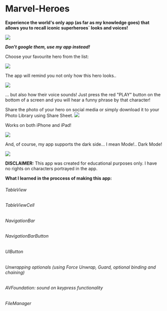 # Marvel-Heroes
**Experience the world's only app (as far as my knowledge goes) that allows you to recall iconic superheroes` looks and voices!**


![](Images/logo.jpg)

***Don't google them, use my app instead!*** 

Choose your favourite hero from the list: 

![](Images/tableView.png)

The app will remind you not only how this hero looks..

![](Images/LightMode.png)

... but also how their voice sounds! 
Just press the red "PLAY" button on the bottom of a screen and you will hear a funny phrase by that character! 


Share the photo of your hero on social media or simply download it to your Photo Library using Share Sheet.
![](Images/shareSheet.png)

Works on both iPhone and iPad!

![](Images/ipad.png)

And, of course, my app supports the dark side... I mean Mode!.. Dark Mode! 

![](Images/DarkMode.png)


**DISCLAIMER:** 
This app was created for educational purposes only. I have no rights on characters portrayed in the app. 

**What I learned in the proccess of making this app:**

###### TableView
###### TableViewCell
###### NavigationBar
###### NavigationBarButton
###### UIButton
###### Unwrapping optionals (using Force Unwrap, Guard, optional binding and chaining) 
###### AVFoundation: sound on keypress functionality 
###### FileManager
